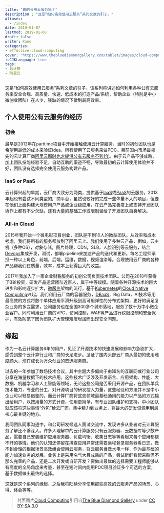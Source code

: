 ```yaml
---
title: "真的会用云服务吗？"
description : "这是“如何高效使用云服务”系列文章的引子。"
aliases:
  - /index
date: 2019-01-07
lastmod: 2019-01-08
draft: false
writer: Kane
categories:
- effective-cloud-computing
cover: "https://www.thebluediamondgallery.com/tablet/images/cloud-computing.jpg"
isCJKLanguage: true
tags:
- 云计算
- 阿里云
---
```

这是“如何高效使用云服务”系列文章的引子。该系列将讲述如何利用各种公有云服务来安全合规、高质量、快速、低成本的打造产品/系统，帮助企业（特别是中小微创业团队）在人少，钱缺的情况下做到最高效率。

<!--more-->
## 个人使用公有云服务的经历

### 初会

最早是2012年在parttime项目中开始接触使用云计算服务，当时的初创团队也是希望用最低的成本来验证idea，所有使用了云服务来做POC。目前国内市场最领先的云计算厂商[阿里云那时也才提供公有云服务不到1年][1]。由于云产品不够成熟，加上团队技能经验不足，自助互助的渠道不畅，导致最初的云计算使用体验并不好，团队没有选择完全使用云服务构建产品。

### IaaS or PaaS

云计算兴起的早期，云厂商大致分为两类，提供基于[IaaS][2]或[PaaS][3]的云服务。2013年起也有尝试不同类型的厂商平台，虽然也较好的完成一些体量不大的项目，但要在他们上面构建大规模用户产品或企业级应用，在云产品完善度上或支持开发团队协作上都有不少欠缺，还有大量的基础工作或限制留给了开发团队自身解决。

### All-in Cloud

2015年我开始一个微电影项目创业，团队是不到10人的微型团队。从效率和成本考虑，我们将所有的服务都放到了阿里云上。我们使用了多种云产品，例如，云主机（多种OS），对象存储，图片处理，CDN，SLB，人脸识别等云服务，结合[Devops][4]集成开发，测试，部署pipeline来加速产品的迭代和更新。每名工程师承担一种以上角色，前端，后端，运维，数据，视频渲染等。合理使用云厂商的各种产品帮我们在质量，效率，成本上获得巨大的收益。

2017年我加入了一家企业财税服务的初创公司负责技术团队。公司在2018年获得了B轮投资，研发产品运营团队近百人，属于中等规模。随着各种开源技术的巨大进步和影响逐步扩大，[微服务][microservice]架构的流行，基于[Kubernetes][k8s]的[Cloud Native Computing][cncf]兴起。我们利用云厂商的容器服务，[DBaaS][dbaas]，Big Data，AI技术等用最高效的方式将数个单体应用平滑升级到高可用弹性的分布式架构，更好的满足复杂业务的多变需求，公司服务也在全国300多个城市落地，服务了数十万中小微企业客户。同时利用云厂商的VPC，访问控制，WAF等产品进行权限控制和安全保护，有效防范了因为团队扩大管理难度增加而出现安全问题。

## 缘起

作为一名云计算服务6年的用户，见证了开源技术的快速发展和影响力急剧扩大，感受到整个云计算行业和厂商的长足进步。见证了国内头部云厂商从最初的使用难度颇大，现在成长为万众创业的首选服务商。

过去的一年参加了数场技术会议，其中主题大多偏向于由知名的互联网或行业公司分享在海量数据下的技术应用。这些技术广泛涉及开发语言、应用架构、性能、大数据、机器学习和人工智能等领域，无论这些公司是否采用开源产品，在团队单兵技术能力，专业的分工，对开源项目的研发投入力量，这些经验和方法并不是中小企业可以轻易借鉴的。而云计算厂商将这些领域最基础通用的能力以产品的方式输出给用户，以按用量的方式计费，使用更简单，有专业团队维护和支持。中小团队就应该将这些事情“外包”给云厂商，集中精力到业务上，将最大的研发资源用到最核心最关键的地方。

我同团队同事沟通中，和公司研发候选人面试交流中，发现许多从业者对云计算服务了解还不够深入。许多人理解中的云计算服务只有云服务器、云数据库等少数产品，需要自己安装维护应用服务器、负载均衡、收集日志等等看起来每个应用都绕不开的事情。他们的认知还停留在排查应用异常还需要远程登录服务器看日志，做不到合理的根据场景高效组合使用云服务，将云服务当做水电一样，作为最基础的能力加速业务的发展。业务上是采用名气大且成熟的产品，尝试新鲜看起来酷但不那么完善的产品，还是二次开发或自研开发？要做出最优的选择需要工程师能够从有高度的全局角度来考量，甚至在短时间内能用POC项目验证多个可选的方案，基于数据做出最终的选择。

这就是这个系列的缘起，之后我将陆续分享使用那些高效的云服务产品的场景、心得、体会等等。

> 封面图片[Cloud Computing][cover]引用自[The Blue Diamond Gallery][blue-diamond] under [CC BY-SA 3.0][cc-3]

[1]: https://baike.baidu.com/item/%E9%98%BF%E9%87%8C%E4%BA%91#4
[2]: https://en.wikipedia.org/wiki/Infrastructure_as_a_service
[3]: https://en.wikipedia.org/wiki/Platform_as_a_service
[4]: https://en.wikipedia.org/wiki/DevOps
[microservice]: https://en.wikipedia.org/wiki/Microservices
[k8s]: https://kubernetes.io/
[cncf]: https://www.cncf.io/
[dbaas]: https://en.wikipedia.org/wiki/Cloud_database
[cover]: http://www.thebluediamondgallery.com/tablet/c/cloud-computing.html
[cc-3]: http://creativecommons.org/licenses/by-sa/3.0/
[blue-diamond]: http://www.thebluediamondgallery.com/
